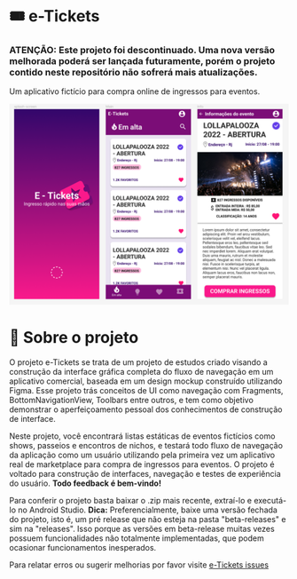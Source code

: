 # 🎟️ e-Tickets
### ATENÇÃO: Este projeto foi descontinuado. Uma nova versão melhorada poderá ser lançada futuramente, porém o projeto contido neste repositório não sofrerá mais atualizações.
Um aplicativo fictício para compra online de ingressos para eventos.

![Mockup da interface principal do aplicativo](https://github.com/BeatrizNataly/e-Tickets/blob/main/images/etickets-mockup-1-ver2.png?raw=true)

# 🎫 Sobre o projeto
O projeto e-Tickets se trata de um projeto de estudos criado visando a construção da interface gráfica completa do fluxo de navegação em um aplicativo comercial, baseada em um design mockup construído utilizando Figma.
Esse projeto trás conceitos de UI como navegação com Fragments, BottomNavigationView, Toolbars entre outros, e tem como objetivo demonstrar o aperfeiçoamento pessoal dos conhecimentos de construção de interface.

Neste projeto, você encontrará listas estáticas de eventos fictícios como shows, passeios e encontros de nichos, e testará todo fluxo de navegação da aplicação como um usuário utilizando pela primeira vez um aplicativo real de marketplace para compra de ingressos para eventos. O projeto é voltado para construção de interfaces, navegação e testes de experiência do usuário. **Todo feedback é bem-vindo!**

Para conferir o projeto basta baixar o .zip mais recente, extraí-lo e executá-lo no Android Studio.
**Dica:** Preferencialmente, baixe uma versão fechada do projeto, isto é, um pré release que não esteja na pasta "beta-releases" e sim na "releases". Isso porque as versões em beta-release muitas vezes possuem funcionalidades não totalmente implementadas, que podem ocasionar funcionamentos inesperados.

Para relatar erros ou sugerir melhorias por favor visite [e-Tickets issues](https://github.com/BeatrizNataly/e-Tickets/issues)
